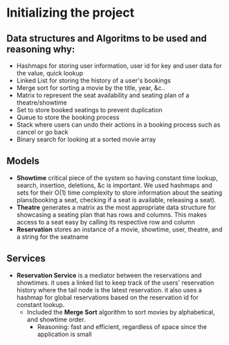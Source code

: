 # Initializing the project

## Data structures and Algoritms to be used and reasoning why:
- Hashmaps for storing user information, user id for key and user data for the value, quick lookup
- Linked List for storing the history of a user's bookings
- Merge sort for sorting a movie by the title, year, &c..
- Matrix to represent the seat availability and seating plan of a theatre/showtime
- Set to store booked seatings to prevent duplication
- Queue to store the booking process
- Stack where users can undo their actions in a booking process such as cancel or go back
- Binary search for looking at a sorted movie array

## Models
- **Showtime** critical piece of the system so having constant time lookup, search, insertion, deletions, &c is important. We used hashmaps and sets for their O(1) time complexity to store information about the seating plans(booking a seat, checking if a seat is available, releasing a seat).
- **Theatre** generates a matrix as the most appropriate data structure for showcasing a seating plan that has rows and columns. This makes access to a seat easy by calling its respective row and column
- **Reservation** stores an instance of a movie, showtime, user, theatre, and a string for the seatname

## Services
- **Reservation Service** is a mediator between the reservations and showtimes. it uses a linked list to keep track of the users' reservation history where the tail node is the latest reservation. it also uses a hashmap for global reservations based on the reservation id for constant lookup.
    - Included the **Merge Sort** algorithm to sort movies by alphabetical, and showtime order.
        - Reasoning: fast and efficient, regardless of space since the application is small